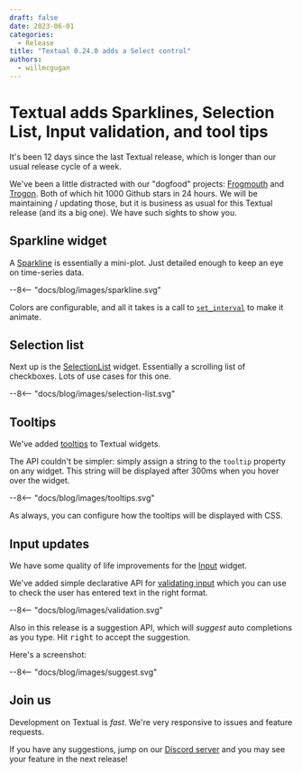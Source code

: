 ```yaml
---
draft: false
date: 2023-06-01
categories:
  - Release
title: "Textual 0.24.0 adds a Select control"
authors:
  - willmcgugan
---
```


# Textual adds Sparklines, Selection List, Input validation, and tool tips

It's been 12 days since the last Textual release, which is longer than our usual release cycle of a week.

We've been a little distracted with our "dogfood" projects: [Frogmouth](https://github.com/Textualize/frogmouth) and [Trogon](https://github.com/Textualize/trogon). Both of which hit 1000 Github stars in 24 hours. We will be maintaining / updating those, but it is business as usual for this Textual release (and its a big one). We have such sights to show you.

<!-- more -->

## Sparkline widget

A [Sparkline](../../widget_gallery.md#selectionlist) is essentially a mini-plot. Just detailed enough to keep an eye on time-series data.

<div>
--8<-- "docs/blog/images/sparkline.svg"
</div>

Colors are configurable, and all it takes is a call to [`set_interval`](https://textual.textualize.io/api/message_pump/#textual.message_pump.MessagePump.set_interval) to make it animate.

## Selection list

Next up is the [SelectionList](../../widget_gallery.md#selectionlist) widget. Essentially a scrolling list of checkboxes. Lots of use cases for this one.

<div>
--8<-- "docs/blog/images/selection-list.svg"
</div>

## Tooltips

We've added [tooltips](../../guide/widgets.md#tooltips) to Textual widgets.

The API couldn't be simpler: simply assign a string to the `tooltip` property on any widget.
This string will be displayed after 300ms when you hover over the widget.

<div>
--8<-- "docs/blog/images/tooltips.svg"
</div>

As always, you can configure how the tooltips will be displayed with CSS.

## Input updates

We have some quality of life improvements for the [Input](../../widget_gallery.md#input) widget.

We've added simple declarative API for [validating input](http://127.0.0.1:8000/widgets/input/#validating-input) which you can use to check the user has entered text in the right format.

<div>
--8<-- "docs/blog/images/validation.svg"
</div>

Also in this release is a suggestion API, which will *suggest* auto completions as you type.
Hit <kbd>right</kbd> to accept the suggestion.

Here's a screenshot:

<div>
--8<-- "docs/blog/images/suggest.svg"
</div>

## Join us

Development on Textual is *fast*.
We're very responsive to issues and feature requests.

If you have any suggestions, jump on our [Discord server](https://discord.gg/Enf6Z3qhVr) and you may see your feature in the next release!

